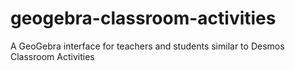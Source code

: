 # geogebra-classroom-activities
A GeoGebra interface for teachers and students similar to Desmos Classroom Activities
